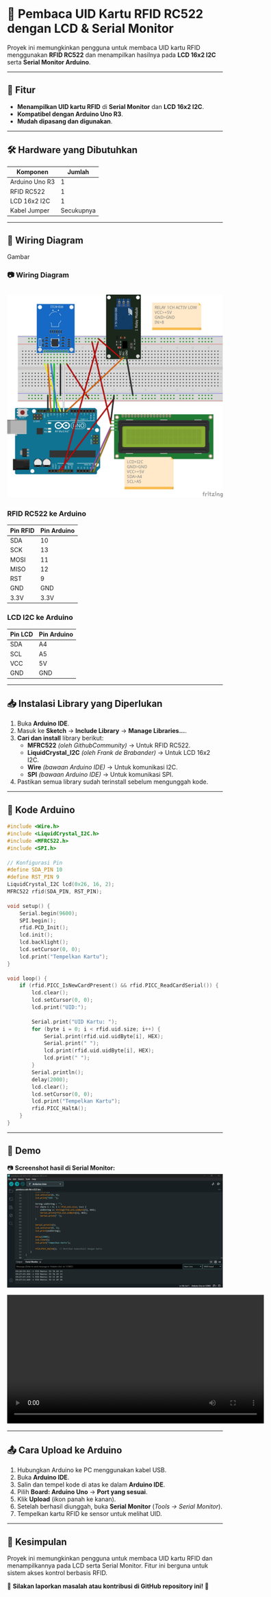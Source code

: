 # 📌 **Pembaca UID Kartu RFID RC522 dengan LCD & Serial Monitor**

Proyek ini memungkinkan pengguna untuk membaca UID kartu RFID menggunakan **RFID RC522** dan menampilkan hasilnya pada **LCD 16x2 I2C** serta **Serial Monitor Arduino**.

---

## 🚀 **Fitur**
- **Menampilkan UID kartu RFID** di **Serial Monitor** dan **LCD 16x2 I2C**.
- **Kompatibel dengan Arduino Uno R3**.
- **Mudah dipasang dan digunakan**.

---

## 🛠 **Hardware yang Dibutuhkan**
| Komponen       | Jumlah |
|---------------|--------|
| Arduino Uno R3 | 1 |
| RFID RC522    | 1 |
| LCD 16x2 I2C  | 1 |
| Kabel Jumper  | Secukupnya |

---

## 🔌 **Wiring Diagram**
Gambar
### 📷 Wiring Diagram
![Wiring Diagram](https://raw.githubusercontent.com/rickaux/project-keyless-kunci/refs/heads/devlopment/project%20keyless%20wiring%20diagram%20fritzing_bb.jpg)
---
### **RFID RC522 ke Arduino**
| Pin RFID | Pin Arduino |
|----------|------------|
| SDA      | 10 |
| SCK      | 13 |
| MOSI     | 11 |
| MISO     | 12 |
| RST      | 9 |
| GND      | GND |
| 3.3V     | 3.3V |

### **LCD I2C ke Arduino**
| Pin LCD | Pin Arduino |
|---------|------------|
| SDA     | A4 |
| SCL     | A5 |
| VCC     | 5V |
| GND     | GND |

---

## 📥 **Instalasi Library yang Diperlukan**
1. Buka **Arduino IDE**.
2. Masuk ke **Sketch** → **Include Library** → **Manage Libraries...**.
3. **Cari dan install** library berikut:
   - **MFRC522** *(oleh GithubCommunity)* → Untuk RFID RC522.
   - **LiquidCrystal_I2C** *(oleh Frank de Brabander)* → Untuk LCD 16x2 I2C.
   - **Wire** *(bawaan Arduino IDE)* → Untuk komunikasi I2C.
   - **SPI** *(bawaan Arduino IDE)* → Untuk komunikasi SPI.
4. Pastikan semua library sudah terinstall sebelum mengunggah kode.

---

## 📝 **Kode Arduino**
```cpp
#include <Wire.h>
#include <LiquidCrystal_I2C.h>
#include <MFRC522.h>
#include <SPI.h>

// Konfigurasi Pin
#define SDA_PIN 10
#define RST_PIN 9
LiquidCrystal_I2C lcd(0x26, 16, 2);
MFRC522 rfid(SDA_PIN, RST_PIN);

void setup() {
    Serial.begin(9600);
    SPI.begin();
    rfid.PCD_Init();
    lcd.init();
    lcd.backlight();
    lcd.setCursor(0, 0);
    lcd.print("Tempelkan Kartu");
}

void loop() {
    if (rfid.PICC_IsNewCardPresent() && rfid.PICC_ReadCardSerial()) {
        lcd.clear();
        lcd.setCursor(0, 0);
        lcd.print("UID:");

        Serial.print("UID Kartu: ");
        for (byte i = 0; i < rfid.uid.size; i++) {
            Serial.print(rfid.uid.uidByte[i], HEX);
            Serial.print(" ");
            lcd.print(rfid.uid.uidByte[i], HEX);
            lcd.print(" ");
        }
        Serial.println();
        delay(2000);
        lcd.clear();
        lcd.setCursor(0, 0);
        lcd.print("Tempelkan Kartu");
        rfid.PICC_HaltA();
    }
}
```

---

## 🎥 **Demo**
📷 **Screenshot hasil di Serial Monitor:**  
![Hasil di Serial Monitor](https://raw.githubusercontent.com/rickaux/pembaca-kartu-rfid-rc522/refs/heads/main/salah%20satu%20contoh%20uid%20di%20serial%20monitor.png)

<video src="https://github.com/rickaux/pembaca-kartu-rfid-rc522/raw/main/demo%20pembaca%20uid%20rfid-rc522.mp4" controls width="600">
</video>

---

## 📤 **Cara Upload ke Arduino**
1. Hubungkan Arduino ke PC menggunakan kabel USB.
2. Buka **Arduino IDE**.
3. Salin dan tempel kode di atas ke dalam **Arduino IDE**.
4. Pilih **Board: Arduino Uno** → **Port yang sesuai**.
5. Klik **Upload** (ikon panah ke kanan).
6. Setelah berhasil diunggah, buka **Serial Monitor** (*Tools → Serial Monitor*).
7. Tempelkan kartu RFID ke sensor untuk melihat UID.

---

## 📌 **Kesimpulan**
Proyek ini memungkinkan pengguna untuk membaca UID kartu RFID dan menampilkannya pada LCD serta Serial Monitor. Fitur ini berguna untuk sistem akses kontrol berbasis RFID.

📢 **Silakan laporkan masalah atau kontribusi di GitHub repository ini!** 🚀


